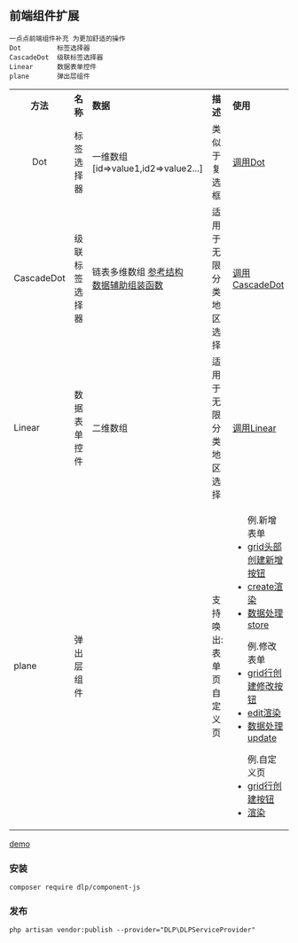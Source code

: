 ## 前端组件扩展
    一点点前端组件补充 为更加舒适的操作
    Dot         标签选择器   
    CascadeDot  级联标签选择器
    Linear      数据表单控件   
    plane       弹出层组件

<table> 
    <tr>
        <th style="text-align:center;">方法</th>
        <th style="text-align:left;">名称</td>
        <th style="text-align:left;">数据</td>
        <th style="text-align:left;">描述</td>
        <th style="text-align:left;">使用</td>
    </tr>
    <tr>
        <td style="text-align:center;">Dot</th>
        <td style="text-align:left;">标签选择器</td>
        <td style="text-align:left;">一维数组 [id=>value1,id2=>value2...]</td>
        <td style="text-align:left;">类似于复选框</td>
        <td style="text-align:left;"><a href='https://github.com/laravel-admin-extensions/component-js/blob/main/test/example.php#L133'>调用Dot</a></td>
    </tr>
    <tr>
        <td style="text-align:left;">CascadeDot</td>
        <td style="text-align:left;">级联标签选择器</td>
        <td style="text-align:left;">链表多维数组 <a href='https://github.com/laravel-admin-extensions/component-js/blob/main/test/example.php#L188'>参考结构</a>
        <br/>
        <a href='https://github.com/laravel-admin-extensions/component-js/blob/main/test/example.php#L143'>数据辅助组装函数</a><br/>
        </td>
        <td style="text-align:left;">适用于无限分类 地区选择</td>
        <td style="text-align:left;"><a href='https://github.com/laravel-admin-extensions/component-js/blob/main/test/example.php#L150'>调用CascadeDot</a></td>
    </tr>
    <tr>
        <td style="text-align:left;">Linear</td>
        <td style="text-align:left;">数据表单控件</td>
        <td style="text-align:left;">二维数组</td>
        <td style="text-align:left;">适用于无限分类 地区选择</td>
        <td style="text-align:left;"><a href='https://github.com/laravel-admin-extensions/component-js/blob/main/test/example.php#L163'>调用Linear</a></td>
    </tr>
    <tr>
        <td style="text-align:left;">plane</td>
        <td style="text-align:left;">弹出层组件</td>
        <td style="text-align:left;"></td>
        <td style="text-align:left;">支持唤出:表单页 自定义页</td>
        <td style="text-align:left;">
         <ul>
            例.新增表单
            <li><a href='https://github.com/laravel-admin-extensions/component-js/blob/main/test/example.php#L53'>grid头部创建新增按钮</a></li>
            <li><a href='https://github.com/laravel-admin-extensions/component-js/blob/main/test/example.php#L79'>create渲染</a></li>
            <li><a href='https://github.com/laravel-admin-extensions/component-js/blob/main/test/example.php#L82'>数据处理store</a></li>
        </ul>
        <ul>
            例.修改表单
            <li><a href='https://github.com/laravel-admin-extensions/component-js/blob/main/test/example.php#L68'>grid行创建修改按钮</a></li>
            <li><a href='https://github.com/laravel-admin-extensions/component-js/blob/main/test/example.php#L102'>edit渲染</a></li>
            <li><a href='https://github.com/laravel-admin-extensions/component-js/blob/main/test/example.php#L105'>数据处理update</a></li>
        </ul>
        <ul>
            例.自定义页
            <li><a href='https://github.com/laravel-admin-extensions/component-js/blob/main/test/example.php#L69'>grid行创建按钮</a></li>
            <li><a href='https://github.com/laravel-admin-extensions/component-js/blob/main/test/example.php#L185'>渲染</a></li>
        </ul>
    </tr>
</table>

[demo](https://codepen.io/ydtg1993-the-bashful/pen/rNdWade)
    
### 安装
```shell script
composer require dlp/component-js
```
### 发布
```shell script
php artisan vendor:publish --provider="DLP\DLPServiceProvider"
```

